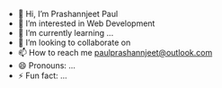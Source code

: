 - 👋 Hi, I’m Prashannjeet Paul
- 👀 I’m interested in Web Development
- 🌱 I’m currently learning ...
- 💞️ I’m looking to collaborate on 
- 📫 How to reach me paulprashannjeet@outlook.com
- 😄 Pronouns: ...
- ⚡ Fun fact: ...

<!---
prashannjeet02/prashannjeet02 is a ✨ special ✨ repository because its `README.md` (this file) appears on your GitHub profile.
You can click the Preview link to take a look at your changes.
--->
